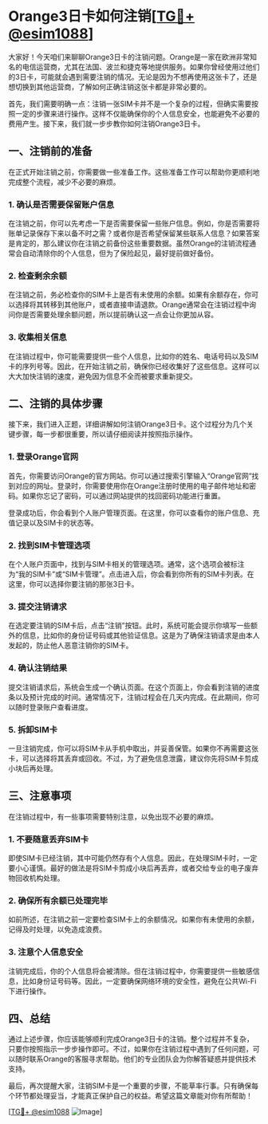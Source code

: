 # Orange3日卡如何注销[[TG💪+ @esim1088](https://t.me/s/esim1088)]

大家好！今天咱们来聊聊Orange3日卡的注销问题。Orange是一家在欧洲非常知名的电信运营商，尤其在法国、波兰和捷克等地提供服务。如果你曾经使用过他们的3日卡，可能就会遇到需要注销的情况。无论是因为不想再使用这张卡了，还是想切换到其他运营商，了解如何正确注销这张卡都是非常必要的。

首先，我们需要明确一点：注销一张SIM卡并不是一个复杂的过程，但确实需要按照一定的步骤来进行操作。这样不仅能确保你的个人信息安全，也能避免不必要的费用产生。接下来，我们就一步步教你如何注销Orange3日卡。

## 一、注销前的准备

在正式开始注销之前，你需要做一些准备工作。这些准备工作可以帮助你更顺利地完成整个流程，减少不必要的麻烦。

### 1. 确认是否需要保留账户信息

在注销之前，你可以先考虑一下是否需要保留一些账户信息。例如，你是否需要将账单记录保存下来以备不时之需？或者你是否希望保留某些联系人信息？如果答案是肯定的，那么建议你在注销之前备份这些重要数据。虽然Orange的注销流程通常会自动清除你的个人信息，但为了保险起见，最好提前做好备份。

### 2. 检查剩余余额

在注销之前，务必检查你的SIM卡上是否有未使用的余额。如果有余额存在，你可以选择将其转移到其他账户，或者直接申请退款。Orange通常会在注销过程中询问你是否需要处理余额问题，所以提前确认这一点会让你更加从容。

### 3. 收集相关信息

在注销过程中，你可能需要提供一些个人信息，比如你的姓名、电话号码以及SIM卡的序列号等。因此，在开始注销之前，确保你已经收集好了这些信息。这样可以大大加快注销的速度，避免因为信息不全而被要求重新提交。

## 二、注销的具体步骤

接下来，我们进入正题，详细讲解如何注销Orange3日卡。这个过程分为几个关键步骤，每一步都很重要，所以请仔细阅读并按照指示操作。

### 1. 登录Orange官网

首先，你需要访问Orange的官方网站。你可以通过搜索引擎输入“Orange官网”找到对应的网址。登录时，你需要使用你在Orange注册时使用的电子邮件地址和密码。如果你忘记了密码，可以通过网站提供的找回密码功能进行重置。

登录成功后，你会看到个人账户管理页面。在这里，你可以查看你的账户信息、充值记录以及SIM卡的状态等。

### 2. 找到SIM卡管理选项

在个人账户页面中，找到与SIM卡相关的管理选项。通常，这个选项会被标注为“我的SIM卡”或“SIM卡管理”。点击进入后，你会看到你所有的SIM卡列表。在这里，你可以选择你要注销的那张3日卡。

### 3. 提交注销请求

在选定要注销的SIM卡后，点击“注销”按钮。此时，系统可能会提示你填写一些额外的信息，比如你的身份证号码或其他验证信息。这是为了确保注销请求是由本人发起的，防止他人恶意注销你的SIM卡。

### 4. 确认注销结果

提交注销请求后，系统会生成一个确认页面。在这个页面上，你会看到注销的进度条以及预计完成的时间。通常情况下，注销过程会在几天内完成。在此期间，你可以随时登录账户查看进度。

### 5. 拆卸SIM卡

一旦注销完成，你可以将SIM卡从手机中取出，并妥善保管。如果你不再需要这张卡，可以选择将其丢弃或回收。不过，为了避免信息泄露，建议你先将SIM卡剪成小块后再处理。

## 三、注意事项

在注销过程中，有一些事项需要特别注意，以免出现不必要的麻烦。

### 1. 不要随意丢弃SIM卡

即使SIM卡已经注销，其中可能仍然存有个人信息。因此，在处理SIM卡时，一定要小心谨慎。最好的做法是将SIM卡剪成小块后再丢弃，或者交给专业的电子废弃物回收机构处理。

### 2. 确保所有余额已处理完毕

如前所述，在注销之前一定要检查SIM卡上的余额情况。如果你有未使用的余额，记得及时处理，以免造成浪费。

### 3. 注意个人信息安全

注销完成后，你的个人信息将会被清除。但在注销过程中，你需要提供一些敏感信息，比如身份证号码等。因此，一定要确保网络环境的安全性，避免在公共Wi-Fi下进行操作。

## 四、总结

通过上述步骤，你应该能够顺利完成Orange3日卡的注销。整个过程并不复杂，只要你按照指示一步步操作即可。不过，如果你在注销过程中遇到了任何问题，可以随时联系Orange的客服寻求帮助。他们的专业团队会为你解答疑惑并提供技术支持。

最后，再次提醒大家，注销SIM卡是一个重要的步骤，不能草率行事。只有确保每个环节都处理妥当，才能真正保护自己的权益。希望这篇文章能对你有所帮助！

[[TG💪+ @esim1088](https://t.me/s/esim1088) ![Image](https://i.postimg.cc/4NQfJmqS/Snipaste-2025-05-13-00-14-12.png)]